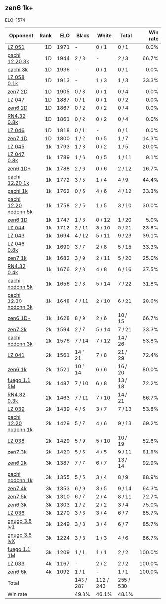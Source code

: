 ## zen6 1k+ ##

ELO: 1574

Opponent | Rank | ELO | Black | White | Total | Win rate
---------|-----:|----:|-------|-------|-------|-------:
[LZ 051](LZ%20051.md) | 1D | 1971 | - | 0 / 1 | 0 / 1 | 0.0%
[pachi 12.20 3k](pachi%2012.20%203k.md) | 1D | 1944 | 2 / 3 | - | 2 / 3 | 66.7%
[pachi 3k](pachi%203k.md) | 1D | 1936 | - | 0 / 1 | 0 / 1 | 0.0%
[LZ 058 0.1k](LZ%20058%200.1k.md) | 1D | 1913 | - | 1 / 3 | 1 / 3 | 33.3%
[zen7 2D](zen7%202D.md) | 1D | 1905 | 0 / 3 | 0 / 1 | 0 / 4 | 0.0%
[LZ 047](LZ%20047.md) | 1D | 1887 | 0 / 1 | 0 / 1 | 0 / 2 | 0.0%
[zen6 2D](zen6%202D.md) | 1D | 1867 | 0 / 2 | 0 / 2 | 0 / 4 | 0.0%
[RN4.32 0.8k](RN4.32%200.8k.md) | 1D | 1861 | 0 / 2 | 0 / 2 | 0 / 4 | 0.0%
[LZ 046](LZ%20046.md) | 1D | 1818 | 0 / 1 | - | 0 / 1 | 0.0%
[zen7 1D](zen7%201D.md) | 1D | 1800 | 1 / 2 | 0 / 5 | 1 / 7 | 14.3%
[LZ 045](LZ%20045.md) | 1k | 1793 | 1 / 3 | 0 / 2 | 1 / 5 | 20.0%
[LZ 047 0.8k](LZ%20047%200.8k.md) | 1k | 1789 | 1 / 6 | 0 / 5 | 1 / 11 | 9.1%
[zen6 1D+](zen6%201D+.md) | 1k | 1788 | 2 / 6 | 0 / 6 | 2 / 12 | 16.7%
[pachi 12.20 1k](pachi%2012.20%201k.md) | 1k | 1772 | 3 / 5 | 1 / 4 | 4 / 9 | 44.4%
[pachi 1k](pachi%201k.md) | 1k | 1762 | 0 / 6 | 4 / 6 | 4 / 12 | 33.3%
[pachi 12.20 nodcnn 5k](pachi%2012.20%20nodcnn%205k.md) | 1k | 1758 | 2 / 5 | 1 / 5 | 3 / 10 | 30.0%
[zen6 1D](zen6%201D.md) | 1k | 1747 | 1 / 8 | 0 / 12 | 1 / 20 | 5.0%
[LZ 044](LZ%20044.md) | 1k | 1712 | 2 / 11 | 3 / 10 | 5 / 21 | 23.8%
[LZ 043](LZ%20043.md) | 1k | 1694 | 4 / 12 | 5 / 11 | 9 / 23 | 39.1%
[LZ 046 0.8k](LZ%20046%200.8k.md) | 1k | 1690 | 3 / 7 | 2 / 8 | 5 / 15 | 33.3%
[zen7 1k](zen7%201k.md) | 1k | 1682 | 3 / 9 | 2 / 11 | 5 / 20 | 25.0%
[RN4.32 0.4k](RN4.32%200.4k.md) | 1k | 1676 | 2 / 8 | 4 / 8 | 6 / 16 | 37.5%
[pachi nodcnn 5k](pachi%20nodcnn%205k.md) | 1k | 1656 | 2 / 8 | 5 / 14 | 7 / 22 | 31.8%
[pachi 12.20 nodcnn 3k](pachi%2012.20%20nodcnn%203k.md) | 1k | 1648 | 4 / 11 | 2 / 10 | 6 / 21 | 28.6%
[zen6 1D-](zen6%201D-.md) | 1k | 1628 | 8 / 9 | 2 / 6 | 10 / 15 | 66.7%
[zen7 2k](zen7%202k.md) | 2k | 1594 | 2 / 7 | 5 / 14 | 7 / 21 | 33.3%
[pachi nodcnn 3k](pachi%20nodcnn%203k.md) | 2k | 1576 | 7 / 14 | 7 / 12 | 14 / 26 | 53.8%
[LZ 041](LZ%20041.md) | 2k | 1561 | 14 / 21 | 7 / 8 | 21 / 29 | 72.4%
[zen6 1k](zen6%201k.md) | 2k | 1521 | 10 / 14 | 6 / 6 | 16 / 20 | 80.0%
[fuego 1.1 5M](fuego%201.1%205M.md) | 2k | 1487 | 7 / 10 | 6 / 8 | 13 / 18 | 72.2%
[RN4.32 0.3k](RN4.32%200.3k.md) | 2k | 1463 | 7 / 11 | 7 / 10 | 14 / 21 | 66.7%
[LZ 039](LZ%20039.md) | 2k | 1439 | 4 / 6 | 3 / 7 | 7 / 13 | 53.8%
[pachi 12.20 nodcnn 1k](pachi%2012.20%20nodcnn%201k.md) | 2k | 1429 | 5 / 7 | 4 / 6 | 9 / 13 | 69.2%
[LZ 038](LZ%20038.md) | 2k | 1429 | 5 / 9 | 5 / 10 | 10 / 19 | 52.6%
[zen7 3k](zen7%203k.md) | 2k | 1420 | 5 / 6 | 4 / 5 | 9 / 11 | 81.8%
[zen6 2k](zen6%202k.md) | 3k | 1387 | 7 / 7 | 6 / 7 | 13 / 14 | 92.9%
[pachi nodcnn 1k](pachi%20nodcnn%201k.md) | 3k | 1355 | 5 / 5 | 3 / 4 | 8 / 9 | 88.9%
[zen7 4k](zen7%204k.md) | 3k | 1353 | 6 / 9 | 3 / 5 | 9 / 14 | 64.3%
[zen7 5k](zen7%205k.md) | 3k | 1310 | 6 / 7 | 2 / 4 | 8 / 11 | 72.7%
[zen6 3k](zen6%203k.md) | 3k | 1303 | 1 / 2 | 2 / 2 | 3 / 4 | 75.0%
[LZ 036](LZ%20036.md) | 3k | 1270 | 3 / 3 | 3 / 4 | 6 / 7 | 85.7%
[gnugo 3.8 lv1](gnugo%203.8%20lv1.md) | 3k | 1249 | 3 / 3 | 3 / 4 | 6 / 7 | 85.7%
[gnugo 3.8 lvX](gnugo%203.8%20lvX.md) | 3k | 1224 | 3 / 3 | 1 / 3 | 4 / 6 | 66.7%
[fuego 1.1 1M](fuego%201.1%201M.md) | 3k | 1209 | 1 / 1 | 1 / 1 | 2 / 2 | 100.0%
[LZ 033](LZ%20033.md) | 4k | 1167 | - | 2 / 2 | 2 / 2 | 100.0%
[zen6 6k](zen6%206k.md) | 4k | 1092 | 1 / 1 | - | 1 / 1 | 100.0%
Total | | | 143 / 287 | 112 / 243 | 255 / 530 | 
Win rate| | | 49.8% | 46.1% | 48.1% | 
